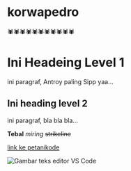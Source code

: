 # korwapedro



🕷🕷🕷🕷🕷🕷🕷🕷🕷🕷🕷


Ini Headeing Level 1
====================

ini paragraf, Antroy paling Sipp yaa...

Ini heading level 2
-------------------

ini paragraf, bla bla bla...

**Tebal**
*miring*
~~strikeline~~

[link ke petanikode](https://www.petanikode.com/ "Pergi ke pedrokorwa")

![Gambar teks editor VS Code](https://www.petanikode.com/img/markdown/markdown-vscode.png)
